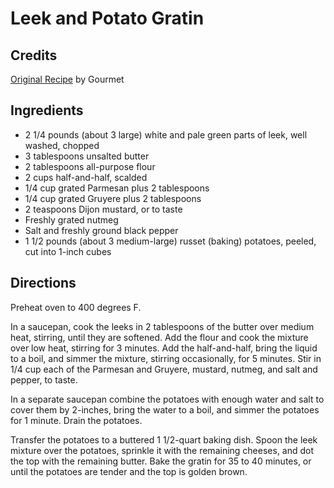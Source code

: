 # Leek and Potato Gratin 

<!-- BEGIN content -->
## Credits

[Original Recipe](http://www.foodtv.com/foodtv/recipe/0,6255,23838,00.html "http://www.foodtv.com/foodtv/recipe/0,6255,23838,00.html") by Gourmet

## Ingredients

- 2 1/4 pounds (about 3 large) white and pale green parts of leek, well washed, chopped
- 3 tablespoons unsalted butter
- 2 tablespoons all-purpose flour
- 2 cups half-and-half, scalded
- 1/4 cup grated Parmesan plus 2 tablespoons 
- 1/4 cup grated Gruyere plus 2 tablespoons 
- 2 teaspoons Dijon mustard, or to taste
- Freshly grated nutmeg
- Salt and freshly ground black pepper
- 1 1/2 pounds (about 3 medium-large) russet (baking) potatoes, peeled, cut into 1-inch cubes

## Directions

Preheat oven to 400 degrees F.   
  
In a saucepan, cook the leeks in 2 tablespoons of the butter over medium heat, stirring, until they are softened. Add the flour and cook the mixture over low heat, stirring for 3 minutes. Add the half-and-half, bring the liquid to a boil, and simmer the mixture, stirring occasionally, for 5 minutes. Stir in 1/4 cup each of the Parmesan and Gruyere, mustard, nutmeg, and salt and pepper, to taste.   
  
In a separate saucepan combine the potatoes with enough water and salt to cover them by 2-inches, bring the water to a boil, and simmer the potatoes for 1 minute. Drain the potatoes.   
  
Transfer the potatoes to a buttered 1 1/2-quart baking dish. Spoon the leek mixture over the potatoes, sprinkle it with the remaining cheeses, and dot the top with the remaining butter. Bake the gratin for 35 to 40 minutes, or until the potatoes are tender and the top is golden brown.

<!-- END content -->

